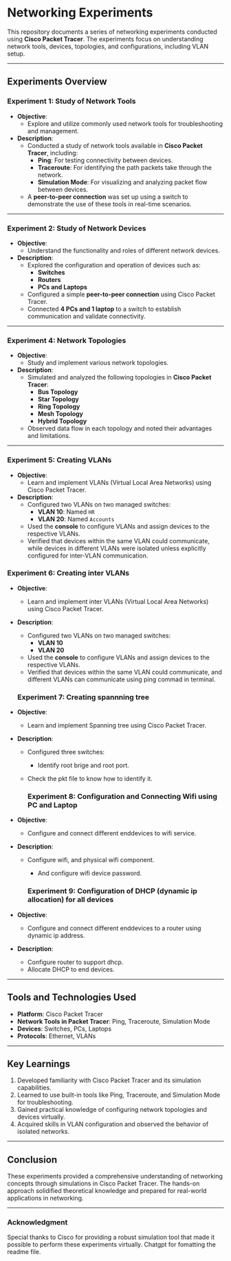 # Networking Experiments

This repository documents a series of networking experiments conducted using **Cisco Packet Tracer**. The experiments focus on understanding network tools, devices, topologies, and configurations, including VLAN setup.

---

## Experiments Overview

### **Experiment 1: Study of Network Tools**
- **Objective**: 
  - Explore and utilize commonly used network tools for troubleshooting and management.
- **Description**: 
  - Conducted a study of network tools available in **Cisco Packet Tracer**, including:
    - **Ping**: For testing connectivity between devices.
    - **Traceroute**: For identifying the path packets take through the network.
    - **Simulation Mode**: For visualizing and analyzing packet flow between devices.
  - A **peer-to-peer connection** was set up using a switch to demonstrate the use of these tools in real-time scenarios.

---

### **Experiment 2: Study of Network Devices**
- **Objective**: 
  - Understand the functionality and roles of different network devices.
- **Description**: 
  - Explored the configuration and operation of devices such as:
    - **Switches**
    - **Routers**
    - **PCs and Laptops**
  - Configured a simple **peer-to-peer connection** using Cisco Packet Tracer.
  - Connected **4 PCs and 1 laptop** to a switch to establish communication and validate connectivity.

---

### **Experiment 4: Network Topologies**
- **Objective**: 
  - Study and implement various network topologies.
- **Description**: 
  - Simulated and analyzed the following topologies in **Cisco Packet Tracer**:
    - **Bus Topology**
    - **Star Topology**
    - **Ring Topology**
    - **Mesh Topology**
    - **Hybrid Topology**
  - Observed data flow in each topology and noted their advantages and limitations.

---

### **Experiment 5: Creating VLANs**
- **Objective**: 
  - Learn and implement VLANs (Virtual Local Area Networks) using Cisco Packet Tracer.
- **Description**: 
  - Configured two VLANs on two managed switches:
    - **VLAN 10**: Named `HR`
    - **VLAN 20**: Named `Accounts`
  - Used the **console** to configure VLANs and assign devices to the respective VLANs.
  - Verified that devices within the same VLAN could communicate, while devices in different VLANs were isolated unless explicitly configured for inter-VLAN communication.

### **Experiment 6: Creating inter VLANs**
- **Objective**: 
  - Learn and implement inter VLANs (Virtual Local Area Networks) using Cisco Packet Tracer.
- **Description**: 
  - Configured two VLANs on two managed switches:
    - **VLAN 10**
    - **VLAN 20**
  - Used the **console** to configure VLANs and assign devices to the respective VLANs.
  - Verified that devices within the same VLAN could communicate, and different VLANs can communicate using ping commad in terminal.

  ### **Experiment 7: Creating spannning tree**
- **Objective**: 
  - Learn and implement Spanning tree using Cisco Packet Tracer.
- **Description**: 
  - Configured three switches:
    - Identify root brige and root port.
  - Check the pkt file to know how to identify it.

    ### **Experiment 8: Configuration and Connecting Wifi using PC and Laptop**
- **Objective**: 
  - Configure and connect different enddevices to wifi service.
- **Description**: 
  - Configure wifi, and physical wifi component.
    - And configure wifi device password.


    ### **Experiment 9: Configuration of DHCP (dynamic ip allocation) for all devices**
- **Objective**: 
  - Configure and connect different enddevices to a router using dynamic ip address.
- **Description**: 
  - Configure router to support dhcp.
  - Allocate DHCP to end devices.

---

## Tools and Technologies Used
- **Platform**: Cisco Packet Tracer
- **Network Tools in Packet Tracer**: Ping, Traceroute, Simulation Mode
- **Devices**: Switches, PCs, Laptops
- **Protocols**: Ethernet, VLANs

---

## Key Learnings
1. Developed familiarity with Cisco Packet Tracer and its simulation capabilities.
2. Learned to use built-in tools like Ping, Traceroute, and Simulation Mode for troubleshooting.
3. Gained practical knowledge of configuring network topologies and devices virtually.
4. Acquired skills in VLAN configuration and observed the behavior of isolated networks.

---

## Conclusion
These experiments provided a comprehensive understanding of networking concepts through simulations in Cisco Packet Tracer. The hands-on approach solidified theoretical knowledge and prepared for real-world applications in networking.

---

### **Acknowledgment**
Special thanks to Cisco for providing a robust simulation tool that made it possible to perform these experiments virtually.
Chatgpt for fomatting the readme file. 
